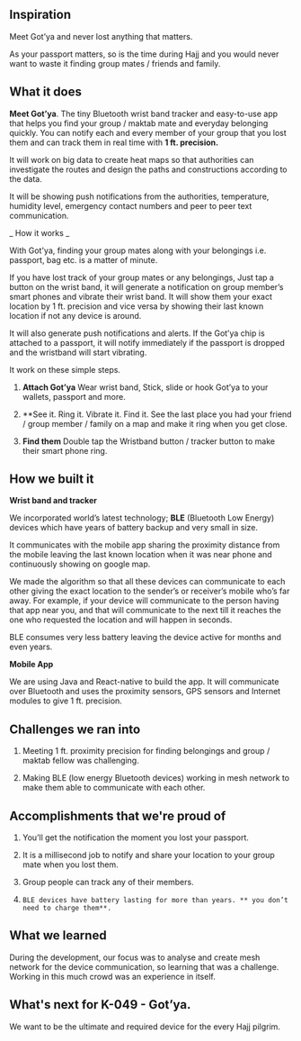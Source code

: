 ## Inspiration

Meet Got’ya and never lost anything that matters.

As your passport matters, so is the time during Hajj and you would never want to waste it finding group mates / friends and family.

## What it does

**Meet Got’ya**. The tiny Bluetooth wrist band tracker and easy-to-use app that helps you find your group / maktab mate and everyday belonging quickly.
You can notify each and every member of your group that you lost them and can track them in real time with **1 ft. precision.**

It will work on big data to create heat maps so that authorities can investigate the routes and 
design the paths and constructions according to the data.

It will be showing push notifications from the authorities, temperature, humidity level, emergency contact numbers and peer to peer text communication.



_ How it works _

With Got'ya, finding your group mates along with your belongings i.e. passport, bag etc.  is a matter of minute.

If you have lost track of your group mates or any belongings, Just tap a button on the wrist band, it will generate a notification on group member’s smart phones and vibrate their wrist band. It will show them your exact location by 1 ft. precision and vice versa by showing their last known location if not any device is around.
 
It will also generate push notifications and alerts. If the Got’ya chip is attached to a passport, it will notify immediately if the passport is dropped and the wristband will start vibrating.
 
It work on these simple steps.
1.    **Attach Got’ya**
Wear wrist band, Stick, slide or hook Got’ya to your wallets, passport and more.
 
2.    **See it. Ring it. Vibrate it. Find it.
See the last place you had your friend / group member / family on a map and make it ring when you get close.
 
3.    **Find them**
Double tap the Wristband button / tracker button to make their smart phone ring.


## How we built it

**Wrist band and tracker**

We incorporated world’s latest technology; **BLE** (Bluetooth Low Energy) devices which have years of battery backup and very small in size.

It communicates with the mobile app sharing the proximity distance from the mobile leaving the last known location when it was near phone and continuously showing on google map.

We made the algorithm so that all these devices can communicate to each other giving the exact location to the sender’s or receiver’s mobile who’s far away. For example, if your device will communicate to the person having that app near you, and that will communicate to the next till it reaches the one who requested the location and will happen in seconds.

BLE consumes very less battery leaving the device active for months and even years.

**Mobile App**

We are using Java and React-native to build the app. It will communicate over Bluetooth and uses the proximity sensors, GPS sensors and Internet modules to give 1 ft. precision.

## Challenges we ran into

1.    Meeting 1 ft. proximity precision for finding belongings and group / maktab fellow was challenging.

2.    Making BLE (low energy Bluetooth devices) working in mesh network to make them able to communicate with each other.

## Accomplishments that we're proud of

1.    You’ll get the notification the moment you lost your passport.

2.    It is a millisecond job to notify and share your location to your group mate when you lost them.

3.    Group people can track any of their members.

4.     BLE devices have battery lasting for more than years. ** you don’t need to charge them**.


## What we learned
 During the development, our focus was to analyse and create mesh network for the device communication, so learning that was a challenge.
Working in this much crowd was an experience in itself.

## What's next for K-049 - Got’ya.
We want to be the ultimate and required device for the every Hajj pilgrim.



